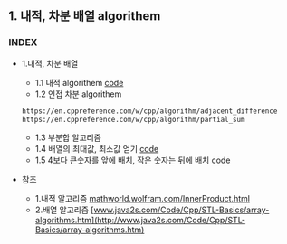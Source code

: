 ## 1. 내적, 차분 배열 algorithem
### INDEX
* 1.내적, 차분 배열
    * 1.1 내적 algorithem [code](https://github.com/csbyun-data/CPP-Pro/blob/main/chap05/array/Inner_product.cpp)
    * 1.2 인접 차분 algorithem
    ```txt
    https://en.cppreference.com/w/cpp/algorithm/adjacent_difference
    https://en.cppreference.com/w/cpp/algorithm/partial_sum
    ```
    * 1.3 부분합 알고리즘
    * 1.4 배열의 최대값, 최소값 얻기 [code](https://github.com/csbyun-data/CPP-Pro/blob/main/chap05/array/Max_Min.cpp)
    * 1.5 4보다 큰숫자를 앞에 배치, 작은 숫자는 뒤에 배치 [code](https://github.com/csbyun-data/CPP-Pro/blob/main/chap05/array/array05.cpp)

* 참조
    * 1.내적 알고리즘 [mathworld.wolfram.com/InnerProduct.html](https://mathworld.wolfram.com/InnerProduct.html)
    * 2.배열 알고리즘 [www.java2s.com/Code/Cpp/STL-Basics/array-algorithms.htm](http://www.java2s.com/Code/Cpp/STL-Basics/array-algorithms.htm)
